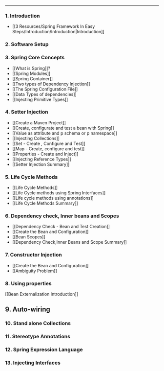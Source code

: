 
---

### 1. Introduction

- [[3 Resources/Spring Framework In Easy Steps/Introduction/Introduction|Introduction]]
### 2. Software Setup

### 3. Spring Core Concepts

- [[What is Spring]]?
- [[Spring Modules]]
- [[Spring Container]]
- [[Two types of Dependency Injection]]
- [[The Spring Configuration File]]
- [[Data Types of dependencies]]
- [[Injecting Primitive Types]]
### 4. Setter Injection

- [[Create a Maven Project]]
- [[Create, configurate and test a bean with Spring]]
- [[Value as attribute and p schema or p namespace]]
- [[Injecting Collections]]
- [[Set - Create , Configure and Test]]
- [[Map - Create, configure and test]]
- [[Properties - Create and Inject]]
- [[Injecting Reference Types]]
- [[Setter Injection Summary]]

### 5. Life Cycle Methods

- [[Life Cycle Methods]]
- [[Life Cycle methods using Spring Interfaces]]
- [[Life cycle methods using annotations]]
- [[Life Cycle Methods Summary]]

### 6. Dependency check, Inner beans and Scopes

- [[Dependency Check - Bean and Test Creation]]
- [[Create the Bean and Configuration]]
- [[Bean Scopes]]
- [[Dependency Check,Inner Beans and Scope Summary]]
### 7. Constructor Injection

- [[Create the Bean and Configuration]]
- [[Ambiguity Problem]]
### 8. Using properties

[[Bean Externalization Introduction]]
## 9. Auto-wiring



### 10. Stand alone Collections

### 11. Stereotype Annotations

### 12. Spring Expression Language

### 13. Injecting Interfaces